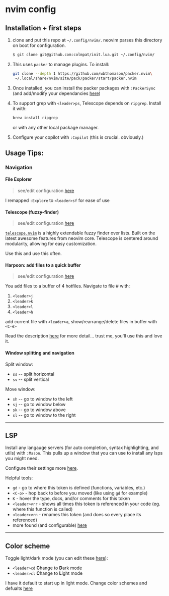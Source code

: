 # nvim config

## Installation + first steps

1. clone and put this repo at `~/.config/nvim/`. neovim parses this directory on boot for configuration.
    ```bash
    $ git clone git@github.com:colmpat/init.lua.git ~/.config/nvim/
    ```

1. This uses `packer` to manage plugins. To install:
    ```bash
    git clone --depth 1 https://github.com/wbthomason/packer.nvim\
     ~/.local/share/nvim/site/pack/packer/start/packer.nvim
    ```
1. Once installed, you can install the packer packages with `:PackerSync` (and add/modify your
dependancies [here](./lua/colmpat/plugins.lua))

1. To support grep with `<leader>ps`, Telescope depends on `ripgrep`. Install it with:
    ```bash
    brew install ripgrep
    ```
    or with any other local package manager.

1. Configure your copilot with `:Copilot` (this is crucial. obviously.)

## Usage Tips:

### Navigation

#### File Explorer
> see/edit configuration [here](./lua/colmpat/maps.lua#L5)

I remapped `:Explore` to `<leader>sf` for ease of use

#### Telescope (fuzzy-finder)
> see/edit configuration [here](./after/plugin/telescope.lua)

[`telescope.nvim`](https://github.com/nvim-telescope/telescope.nvim) is a highly extendable fuzzy finder over lists. Built on the latest awesome features from neovim core. Telescope is centered around modularity, allowing for easy customization.

Use this and use this often.

#### Harpoon: add files to a quick buffer
> see/edit configuration [here](./after/plugin/harpoon.lua)

You add files to a buffer of 4 hotfiles. Navigate to file # with:
1. `<leader>j`
1. `<leader>k`
1. `<leader>l`
1. `<leader>h`

add current file with `<leader>a`, show/rearrange/delete files in buffer with `<C-e>`

Read the description [here](https://github.com/ThePrimeagen/harpoon#-the-problems) for more detail... trust me, you'll use this and love it.

#### Window splitting and navigation

Split window:
- `ss` -- split horizontal
- `sv` -- split vertical

Move window:
- `sh` -- go to window to the left
- `sj` -- go to window below
- `sk` -- go to window above
- `sl` -- go to window to the right

---

## LSP
Install any langauge servers (for auto completion, syntax highlighting, and utils) with
`:Mason`. This pulls up a window that you can use to install any lsps you might need.

Configure their settings more [here](./after/plugin/lsp.lua).

Helpful tools:
- `gd` - go to where this token is defined (functions, variables, etc.)
- `<C-o>` - hop back to before you moved (like using `gd` for example)
- `K` - hover the type, docs, and/or comments for this token
- `<leader>vrr` - shows all times this token is referenced in your code (eg. where this function is called)
- `<leader>vrn` - renames this token (and does so every place its referenced)
- more found (and configurable) [here](./after/plugin/lsp.lua)

---

## Color scheme
Toggle light/dark mode (you can edit these [here](./lua/colmpat/maps.lua)):
- `<leader>cd` **C**hange to **D**ark mode
- `<leader>cl` **C**hange to **L**ight mode

I have it default to start up in light mode. Change color schemes and defualts
[here](./after/plugin/colors.lua)

